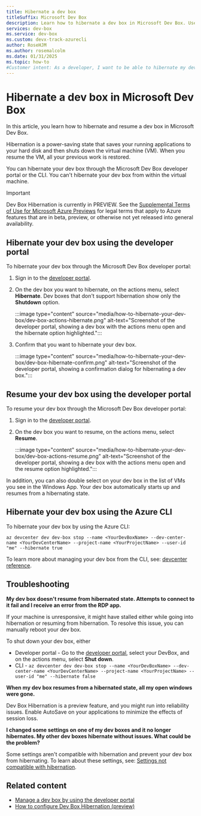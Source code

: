 ```yaml
---
title: Hibernate a dev box
titleSuffix: Microsoft Dev Box
description: Learn how to hibernate a dev box in Microsoft Dev Box. Use hibernation to shut down your VM, while preserving your active work.
services: dev-box
ms.service: dev-box
ms.custom: devx-track-azurecli
author: RoseHJM
ms.author: rosemalcolm
ms.date: 01/31/2025
ms.topic: how-to
#Customer intent: As a developer, I want to be able to hibernate my dev boxes so that I can resume work where I left off.
---
```


# Hibernate a dev box in Microsoft Dev Box

In this article, you learn how to hibernate and resume a dev box in Microsoft Dev Box. 

Hibernation is a power-saving state that saves your running applications to your hard disk and then shuts down the virtual machine (VM). When you resume the VM, all your previous work is restored. 

You can hibernate your dev box through the Microsoft Dev Box developer portal or the CLI. You can't hibernate your dev box from within the virtual machine.

> [!IMPORTANT]
> Dev Box Hibernation is currently in PREVIEW.
> See the [Supplemental Terms of Use for Microsoft Azure Previews](https://azure.microsoft.com/support/legal/preview-supplemental-terms/) for legal terms that apply to Azure features that are in beta, preview, or otherwise not yet released into general availability.

## Hibernate your dev box using the developer portal 

To hibernate your dev box through the Microsoft Dev Box developer portal: 

1. Sign in to the [developer portal](https://aka.ms/devbox-portal).
 
1. On the dev box you want to hibernate, on the actions menu, select **Hibernate**. Dev boxes that don't support hibernation show only the **Shutdown** option.
 
   :::image type="content" source="media/how-to-hibernate-your-dev-box/dev-box-actions-hibernate.png" alt-text="Screenshot of the developer portal, showing a dev box with the actions menu open and the hibernate option highlighted.":::

1. Confirm that you want to hibernate your dev box. 

    :::image type="content" source="media/how-to-hibernate-your-dev-box/dev-box-hibernate-confirm.png" alt-text="Screenshot of the developer portal, showing a confirmation dialog for hibernating a dev box.":::

## Resume your dev box using the developer portal 

To resume your dev box through the Microsoft Dev Box developer portal: 

1. Sign in to the [developer portal](https://aka.ms/devbox-portal).
 
1. On the dev box you want to resume, on the actions menu, select **Resume**. 

    :::image type="content" source="media/how-to-hibernate-your-dev-box/dev-box-actions-resume.png" alt-text="Screenshot of the developer portal, showing a dev box with the actions menu open and the resume option highlighted.":::

In addition, you can also double select on your dev box  in the list of VMs you see in the Windows App. Your dev box automatically starts up and resumes from a hibernating state. 

## Hibernate your dev box using the Azure CLI

To hibernate your dev box by using the Azure CLI:

```azurecli-interactive
az devcenter dev dev-box stop --name <YourDevBoxName> --dev-center-name <YourDevCenterName> --project-name <YourProjectName> --user-id "me" --hibernate true
```

To learn more about managing your dev box from the CLI, see: [devcenter reference](/cli/azure/devcenter/dev/dev-box?view=azure-cli-latest&preserve-view=true). 

## Troubleshooting

**My dev box doesn't resume from hibernated state. Attempts to connect to it fail and I receive an error from the RDP app.** 

If your machine is unresponsive, it might have stalled either while going into hibernation or resuming from hibernation. To resolve this issue, you can manually reboot your dev box. 

To shut down your dev box, either 

- Developer portal - Go to the [developer portal](https://aka.ms/devbox-portal), select your DevBox, and on the actions menu, select **Shut down**. 
- CLI - `az devcenter dev dev-box stop --name <YourDevBoxName> --dev-center-name <YourDevCenterName> --project-name <YourProjectName> --user-id "me" --hibernate false`

**When my dev box resumes from a hibernated state, all my open windows were gone.** 

Dev Box Hibernation is a preview feature, and you might run into reliability issues. Enable AutoSave on your applications to minimize the effects of session loss. 

**I changed some settings on one of my dev boxes and it no longer hibernates. My other dev boxes hibernate without issues. What could be the problem?**

Some settings aren't compatible with hibernation and prevent your dev box from hibernating. To learn about these settings, see: [Settings not compatible with hibernation](how-to-configure-dev-box-hibernation.md#settings-not-compatible-with-hibernation). 

 ## Related content

- [Manage a dev box by using the developer portal](how-to-create-dev-boxes-developer-portal.md)
- [How to configure Dev Box Hibernation (preview)](how-to-configure-dev-box-hibernation.md)
